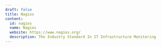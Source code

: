 ```yaml
---
draft: false
title: Nagios
content:
  id: nagios
  name: Nagios
  website: https://www.nagios.org/
  description: The Industry Standard In IT Infrastructure Monitoring
---
```

